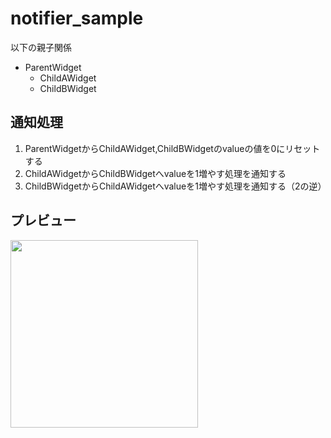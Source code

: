# notifier_sample

以下の親子関係

- ParentWidget
  - ChildAWidget
  - ChildBWidget

## 通知処理

1. ParentWidgetからChildAWidget,ChildBWidgetのvalueの値を0にリセットする
2. ChildAWidgetからChildBWidgetへvalueを1増やす処理を通知する
3. ChildBWidgetからChildAWidgetへvalueを1増やす処理を通知する（2の逆）

## プレビュー

<img src="https://user-images.githubusercontent.com/60842594/104107900-7e114380-5303-11eb-9a25-ea89db549c12.gif" width="300px">

